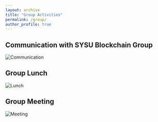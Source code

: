 ```yaml
---
layout: archive
title: "Group Activities"
permalink: /group/
author_profile: true
---
```

## Communication with SYSU Blockchain Group
![Communication](/images/Communication_SYSU.jpg "Communication with SYSU Blockchain Group")

## Group Lunch
![Lunch](/images/Lunch.jpeg "Group Lunch")

## Group Meeting
![Meeting](/images/Meeting.jpeg "Group Meeting")
